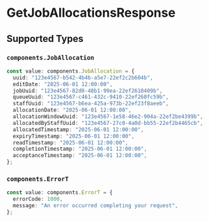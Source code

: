 # GetJobAllocationsResponse


## Supported Types

### `components.JobAllocation`

```typescript
const value: components.JobAllocation = {
  uuid: "123e4567-b542-4b4b-a5e7-22ef2c2b604b",
  editDate: "2025-06-01 12:00:00",
  jobUuid: "123e4567-82d0-48b1-99ea-22ef2610409b",
  queueUuid: "123e4567-c461-432c-9410-22ef260fc59b",
  staffUuid: "123e4567-b6ea-425a-973b-22ef23f8aeeb",
  allocationDate: "2025-06-01 12:00:00",
  allocationWindowUuid: "123e4567-1e58-46e2-904a-22ef2be4399b",
  allocatedByStaffUuid: "123e4567-27c0-4a0d-bb55-22ef2b4465cb",
  allocatedTimestamp: "2025-06-01 12:00:00",
  expiryTimestamp: "2025-06-01 12:00:00",
  readTimestamp: "2025-06-01 12:00:00",
  completionTimestamp: "2025-06-01 12:00:00",
  acceptanceTimestamp: "2025-06-01 12:00:00",
};
```

### `components.ErrorT`

```typescript
const value: components.ErrorT = {
  errorCode: 1000,
  message: "An error occurred completing your request",
};
```

